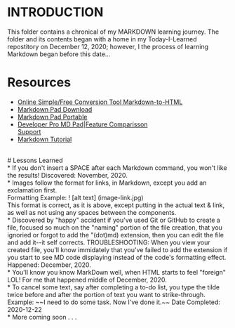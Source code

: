 # INTRODUCTION 
This folder contains a chronical of my MARKDOWN learning journey. The folder and its contents began with a home in my Today-I-Learned repostitory on December 12, 2020; however, I the process of learning Markdown began before this date... 

# Resources
* [Online Simple/Free Conversion Tool Markdown-to-HTML](https://markdowntohtml.com/)<br>
* [Markdown Pad Download](http://markdownpad.com/download.html) <br>
* [Markdown Pad Portable](http://markdownpad.com/download.html)<br>
* [Developer Pro MD Pad](https://markdownpad.com/buy.html)|[Feature Comparisson](https://markdownpad.com/compare.html)<br>
  [Support](http://markdownpad.com/support.html)<br>
* [Markdown Tutorial](https://www.markdowntutorial.com/lesson/1/)<br>
<br>
# Lessons Learned <br>
* If you don't insert a SPACE after each Markdown command, you won't like the results! Discovered: November, 2020.<br> 
* Images follow the format for links, in Markdown, except you add an exclamation first. <br>
        Formatting Example: ! [alt text] (image-link.jpg) <br>
        This format is correct, as it is above, except putting in the actual text & link, as well as not using any spaces between the components. <br>
* Discovered by "happy" accident if you've used Git or GitHub to create a file, focused so much on the "naming" portion of the file creation, that you ignoried or forgot to add the "(dot)md) extension, then you can edit the file and add it--it self corrects.  TROUBLESHOOTING: When you view your created file, you'll know immidately that you've failed to add the extension if you start to see MD code displaying instead of the code's formatting effect. Happened: December, 2020. <br>
* You'll know you know MarkDown well, when HTML starts to feel "foreign" LOL! For me that happened middle of December, 2020. <br>
* To cancel some text, say after completing a to-do list, you type the tilde twice before and after the portion of text you want to strike-through.  <br>
      Example:  ~~I need to do some task.  Now I've done it.~~ Date Completed: 2020-12-22 <br>
* More coming soon . . . <br>

